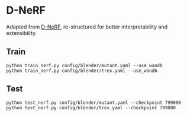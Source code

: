 # D-NeRF

Adapted from [D-NeRF](https://github.com/albertpumarola/D-NeRF), re-structured for better interpretability and extensibility.


## Train

```shell script
python train_nerf.py config/blender/mutant.yaml --use_wandb
python train_nerf.py config/blender/trex.yaml --use_wandb
```

## Test

```shell script
python test_nerf.py config/blender/mutant.yaml --checkpoint 799000
python test_nerf.py config/blender/trex.yaml --checkpoint 799000
```